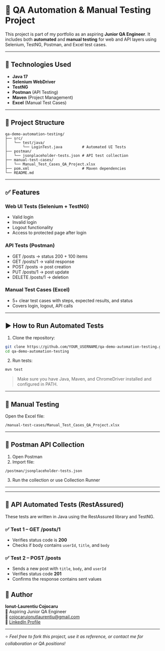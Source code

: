 # 🧪 QA Automation & Manual Testing Project

This project is part of my portfolio as an aspiring **Junior QA Engineer**. It includes both **automated** and **manual testing** for web and API layers using Selenium, TestNG, Postman, and Excel test cases.

---

## 🚀 Technologies Used

- **Java 17**
- **Selenium WebDriver**
- **TestNG**
- **Postman** (API Testing)
- **Maven** (Project Management)
- **Excel** (Manual Test Cases)

---

## 📂 Project Structure

```
qa-demo-automation-testing/
├── src/
│   └── test/java/
│       └── LoginTest.java         # Automated UI Tests
├── postman/
│   └── jsonplaceholder-tests.json # API test collection
├── manual-test-cases/
│   └── Manual_Test_Cases_QA_Project.xlsx
├── pom.xml                        # Maven dependencies
└── README.md
```

---

## ✅ Features

### Web UI Tests (Selenium + TestNG)

- Valid login
- Invalid login
- Logout functionality
- Access to protected page after login

### API Tests (Postman)

- GET /posts → status 200 + 100 items
- GET /posts/1 → valid response
- POST /posts → post creation
- PUT /posts/1 → post update
- DELETE /posts/1 → deletion

### Manual Test Cases (Excel)

- 5+ clear test cases with steps, expected results, and status
- Covers login, logout, API calls

---

## ▶️ How to Run Automated Tests

1. Clone the repository:
```bash
git clone https://github.com/YOUR_USERNAME/qa-demo-automation-testing.git
cd qa-demo-automation-testing
```

2. Run tests:
```bash
mvn test
```

> Make sure you have Java, Maven, and ChromeDriver installed and configured in PATH.

---

## 🧾 Manual Testing

Open the Excel file:
```
/manual-test-cases/Manual_Test_Cases_QA_Project.xlsx
```

---

## 🔗 Postman API Collection

1. Open Postman
2. Import file:
```
/postman/jsonplaceholder-tests.json
```
3. Run the collection or use Collection Runner

---

---

## 🧪 API Automated Tests (RestAssured)

These tests are written in Java using the RestAssured library and TestNG.

### ✅ Test 1 – GET /posts/1
- Verifies status code is **200**
- Checks if body contains `userId`, `title`, and `body`

### ✅ Test 2 – POST /posts
- Sends a new post with `title`, `body`, and `userId`
- Verifies status code **201**
- Confirms the response contains sent values

## 👤 Author

**Ionut-Laurentiu Cojocaru**  
💼 Aspiring Junior QA Engineer  
📧 cojocaruionutlaurentiu@gmail.com  
🔗 [LinkedIn Profile](https://www.linkedin.com/in/ionut-laurențiu-cojocaru-526763297)

---

⭐️ *Feel free to fork this project, use it as reference, or contact me for collaboration or QA positions!*
